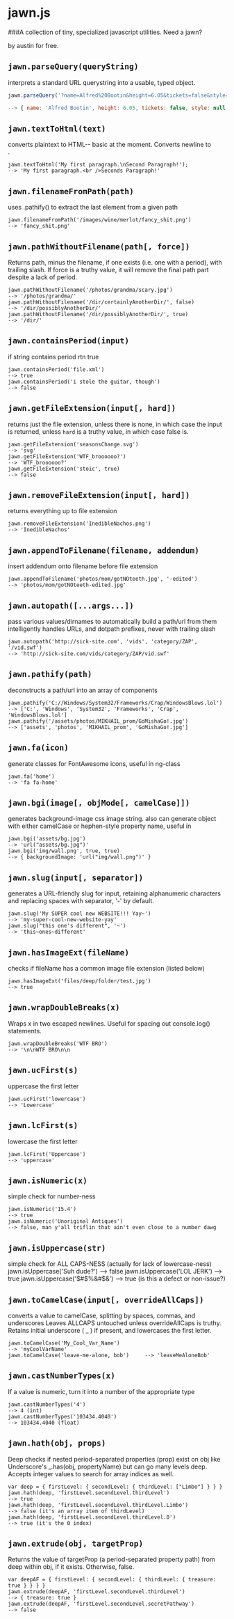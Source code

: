 # jawn.js
###A collection of tiny, specialized javascript utilities. Need a jawn?

by austin for free.


## `jawn.parseQuery(queryString)`
interprets a standard URL querystring into a usable, typed object.

```js
jawn.parseQuery('?name=Alfred%20Bootin&height=6.05&tickets=false&style=')

--> { name: 'Alfred Bootin', height: 6.05, tickets: false, style: null }
```

## `jawn.textToHtml(text)`
converts plaintext to HTML-- basic at the moment. Converts newline to <br>.

	jawn.textToHtml('My first paragraph.\nSecond Paragraph!');
	--> 'My first paragraph.<br />Seconds Paragraph!'

## `jawn.filenameFromPath(path)`
uses .pathify() to extract the last element from a given path

	jawn.filenameFromPath('/images/wine/merlot/fancy_shit.png')
	--> 'fancy_shit.png'


## `jawn.pathWithoutFilename(path[, force])`
Returns path, minus the filename, if one exists (i.e. one with a period), with trailing slash.
If force is a truthy value, it will remove the final path part despite a lack of period.

	jawn.pathWithoutFilename('/photos/grandma/scary.jpg')
	--> '/photos/grandma/'
	jawn.pathWithoutFilename('/dir/certainlyAnotherDir/', false)
	--> '/dir/possiblyAnotherDir/'
	jawn.pathWithoutFilename('/dir/possiblyAnotherDir/', true)
	--> '/dir/'

## `jawn.containsPeriod(input)`
if string contains period rtn true

	jawn.containsPeriod('file.xml')
	--> true
	jawn.containsPeriod('i stole the guitar, though')
	--> false

## `jawn.getFileExtension(input[, hard])`
returns just the file extension, unless there is none, in which case the
input is returned, unless `hard` is a truthy value, in which case false is.

	jawn.getFileExtension('seasonsChange.svg')
	--> 'svg'
	jawn.getFileExtension('WTF_broooooo?')
	--> 'WTF_broooooo?'
	jawn.getFileExtension('stoic', true)
	--> false

## `jawn.removeFileExtension(input[, hard])`
returns everything up to file extension

	jawn.removeFileExtension('InedibleNachos.png')
	-->	'InedibleNachos'

## `jawn.appendToFilename(filename, addendum)`
insert addendum onto filename before file extension

	jawn.appendToFilename('photos/mom/gotNOteeth.jpg', '-edited')
	-->	'photos/mom/gotNOteeth-edited.jpg'

## `jawn.autopath([...args...])`
pass various values/dirnames to automatically build a path/url from them
intelligently handles URLs, and dotpath prefixes, never with trailing slash

	jawn.autopath('http://sick-site.com', 'vids', 'category/ZAP', '/vid.swf')
	--> 'http://sick-site.com/vids/category/ZAP/vid.swf'

## `jawn.pathify(path)`
deconstructs a path/url into an array of components

	jawn.pathify('C://Windows/System32/Frameworks/Crap/WindowsBlows.lol')
	--> ['C:', 'Windows', 'System32', 'Frameworks', 'Crap', 'WindowsBlows.lol']
	jawn.pathify('/assets/photos/MIKHAIL_prom/GoMishaGo!.jpg')
	--> ['assets', 'photos', 'MIKHAIL_prom', 'GoMishaGo!.jpg']

## `jawn.fa(icon)`
generate classes for FontAwesome icons, useful in ng-class

	jawn.fa('home')
	--> 'fa fa-home'

## `jawn.bgi(image[, objMode[, camelCase]])`
generates background-image css image string. also can generate object
with either camelCase or hephen-style property name, useful in <ng-style>

	jawn.bgi('assets/bg.jpg')
	--> 'url("assets/bg.jpg")'
	jawn.bgi('img/wall.png', true, true)
	--> { backgroundImage: 'url("img/wall.png")' }

## `jawn.slug(input[, separator])`
generates a URL-friendly slug for input, retaining alphanumeric characters
and replacing spaces with separator, '-' by default.

	jawn.slug('My SUPER cool new WEBSITE!!! Yay~')
	--> 'my-super-cool-new-website-yay'
	jawn.slug("this one's different", '~')
	--> 'this~ones~different'

## `jawn.hasImageExt(fileName)`
checks if fileName has a common image file extension (listed below)

	jawn.hasImageExt('files/deep/folder/test.jpg')
	--> true

## `jawn.wrapDoubleBreaks(x)`
Wraps x in two escaped newlines. Useful for spacing out console.log() statements.

	jawn.wrapDoubleBreaks('WTF BRO')
	--> '\n\nWTF BRO\n\n

## `jawn.ucFirst(s)`
uppercase the first letter

	jawn.ucFirst('lowercase')
	--> 'Lowercase'

## `jawn.lcFirst(s)`
lowercase the first letter

	jawn.lcFirst('Uppercase')
	--> 'uppercase'

## `jawn.isNumeric(x)`
simple check for number-ness

	jawn.isNumeric('15.4')
	--> true
	jawn.isNumeric('Unoriginal Antiques')
	--> false, man y'all triflin that ain't even close to a number dawg

## `jawn.isUppercase(str)`
simple check for ALL CAPS-NESS (actually for lack of lowercase-ness)
	jawn.isUppercase('Suh dude?')
	--> false
	jawn.isUppercase('LOL JERK')
	--> true
	jawn.isUppercase('$#$%&#$&')
	--> true (is this a defect or non-issue?)


## `jawn.toCamelCase(input[, overrideAllCaps])`
converts a value to camelCase, splitting by spaces, commas, and underscores
Leaves ALLCAPS untouched unless overrideAllCaps is truthy.
Retains initial underscore ( _ ) if present, and lowercases the first letter.

	jawn.toCamelCase('My_Cool_Var_Name')
	--> 'myCoolVarName'
	jawn.toCamelCase('leave-me-alone, bob')		--> 'leaveMeAloneBob'

## `jawn.castNumberTypes(x)`
If a value is numeric, turn it into a number of the appropriate type

	jawn.castNumberTypes('4')
	--> 4 (int)
	jawn.castNumberTypes('103434.4040')
	--> 103434.4040 (float)


## `jawn.hath(obj, props)`
Deep checks if nested period-separated properties (prop) exist on obj
like Underscore's _.has(obj, propertyName) but can go many levels deep.
Accepts integer values to search for array indices as well.

	var deep = { firstLevel: { secondLevel: { thirdLevel: ["Limbo"] } } }
	jawn.hath(deep, 'firstLevel.secondLevel.thirdLevel')
	--> true
	jawn.hath(deep, 'firstLevel.secondLevel.thirdLevel.Limbo')
	--> false (it's an array item of thirdLevel)
	jawn.hath(deep, 'firstLevel.secondLevel.thirdLevel.0')
	--> true (it's the 0 index)

## `jawn.extrude(obj, targetProp)`
Returns the value of targetProp (a period-separated property path)
from deep within obj, if it exists. Otherwise, false.

	var deepAF = { firstLevel: { secondLevel: { thirdLevel: { treasure: true } } } }
	jawn.extrude(deepAF, 'firstLevel.secondLevel.thirdLevel')
	--> { treasure: true }
	jawn.extrude(deepAF, 'firstLevel.secondLevel.secretPathway')
	--> false
